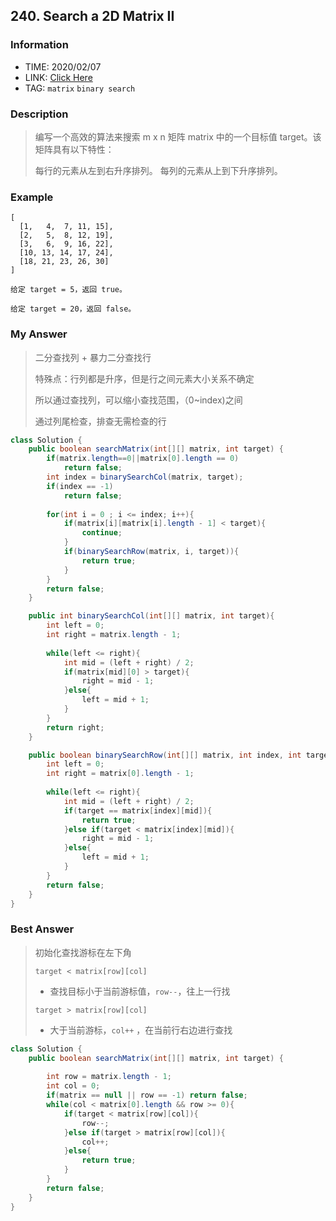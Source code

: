 ## 240. Search a 2D Matrix II

### Information

* TIME: 2020/02/07
* LINK: [Click Here](https://leetcode-cn.com/problems/search-a-2d-matrix-ii/)
* TAG: `matrix` `binary search`

### Description

> 编写一个高效的算法来搜索 m x n 矩阵 matrix 中的一个目标值 target。该矩阵具有以下特性：
>
> 每行的元素从左到右升序排列。
> 每列的元素从上到下升序排列。

### Example

```text
[
  [1,   4,  7, 11, 15],
  [2,   5,  8, 12, 19],
  [3,   6,  9, 16, 22],
  [10, 13, 14, 17, 24],
  [18, 21, 23, 26, 30]
]

给定 target = 5，返回 true。

给定 target = 20，返回 false。
```

### My Answer

> 二分查找列 + 暴力二分查找行
>
> 特殊点：行列都是升序，但是行之间元素大小关系不确定
>
> 所以通过查找列，可以缩小查找范围，（0~index)之间
>
> 通过列尾检查，排查无需检查的行

```java
class Solution {
    public boolean searchMatrix(int[][] matrix, int target) {
        if(matrix.length==0||matrix[0].length == 0)
            return false;
        int index = binarySearchCol(matrix, target);
        if(index == -1)
            return false;
        
        for(int i = 0 ; i <= index; i++){
            if(matrix[i][matrix[i].length - 1] < target){
                continue;
            }
            if(binarySearchRow(matrix, i, target)){
                return true;
            }
        }
        return false;
    }

    public int binarySearchCol(int[][] matrix, int target){
        int left = 0;
        int right = matrix.length - 1;
        
        while(left <= right){
            int mid = (left + right) / 2;
            if(matrix[mid][0] > target){
                right = mid - 1;
            }else{
                left = mid + 1;
            }
        }
        return right;
    }

    public boolean binarySearchRow(int[][] matrix, int index, int target){
        int left = 0;
        int right = matrix[0].length - 1;
        
        while(left <= right){
            int mid = (left + right) / 2;
            if(target == matrix[index][mid]){
                return true;
            }else if(target < matrix[index][mid]){
                right = mid - 1;
            }else{
                left = mid + 1;
            }
        }
        return false;
    }
}
```

### Best Answer

> 初始化查找游标在左下角
>
> `target < matrix[row][col]`
>
> * 查找目标小于当前游标值，`row--`，往上一行找
>
> `target > matrix[row][col]`
>
> * 大于当前游标，`col++` ，在当前行右边进行查找

```java
class Solution {
    public boolean searchMatrix(int[][] matrix, int target) {
       
        int row = matrix.length - 1;
        int col = 0;
        if(matrix == null || row == -1) return false;
        while(col < matrix[0].length && row >= 0){
            if(target < matrix[row][col]){
                row--;
            }else if(target > matrix[row][col]){
                col++;
            }else{
                return true;
            }
        }
        return false;
    }
}
```

